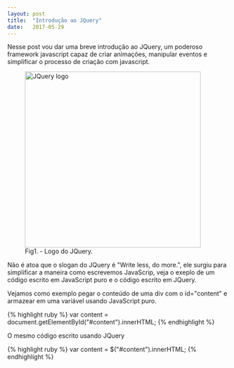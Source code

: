 ```yaml
---
layout: post
title:  "Introdução ao JQuery"
date:   2017-05-29
---
```



<p class="intro"><span class="dropcap">N</span>esse post vou dar uma breve introdução ao JQuery, um poderoso framework javascript capaz de criar animações, manipular eventos e simplificar o processo de criação com javascript.</p>
<figure>
  <img src="http://www.vikaskbh.com/wp-content/uploads/2014/01/jquery_logo.png" width="400px" alt="JQuery logo">
  <figcaption>Fig1. - Logo do JQuery.</figcaption>
</figure>

<p>Não é atoa que o slogan do JQuery é "Write less, do more.", ele surgiu para simplificar a maneira como escrevemos JavaScrip, veja o exeplo de um código escrito em JavaScript puro e o código escrito em JQuery.</p>

<p>Vejamos como exemplo pegar o conteúdo de uma div com o id="content" e armazear em uma variável usando JavaScript puro.</p>

{% highlight ruby %}
var content = document.getElementById("#content").innerHTML;
{% endhighlight %}

<p>O mesmo código escrito usando JQuery</p>
{% highlight ruby %}
var content = $("#content").innerHTML;
{% endhighlight %}
